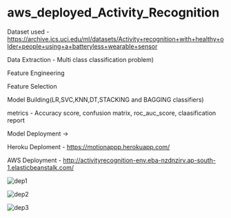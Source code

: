 # aws_deployed_Activity_Recognition

Dataset used - https://archive.ics.uci.edu/ml/datasets/Activity+recognition+with+healthy+older+people+using+a+batteryless+wearable+sensor


Data Extraction - Multi class classification problem)


Feature Engineering


Feature Selection


Model Building(LR,SVC,KNN,DT,STACKING and BAGGING classifiers)


metrics - Accuracy score, confusion matrix, roc_auc_score, claasification report


Model Deployment  ->


Heroku Deploment - https://motionappp.herokuapp.com/


AWS Deployment - http://activityrecognition-env.eba-nzdnzirv.ap-south-1.elasticbeanstalk.com/

![dep1](https://user-images.githubusercontent.com/88729680/137600121-9b0b112f-8c9f-46dd-b9f9-491f3cb1ab58.PNG)

![dep2](https://user-images.githubusercontent.com/88729680/137600131-bcc72a7e-4ba5-4d64-a39f-81730aaa1f7f.PNG)

![dep3](https://user-images.githubusercontent.com/88729680/137600140-e23a0919-d9a6-406d-b6f7-37128ad58a67.PNG)






